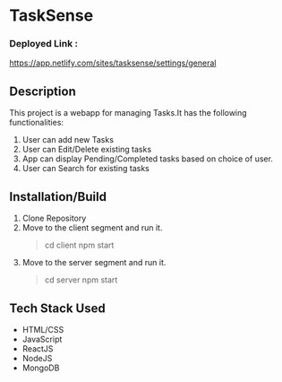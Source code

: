 # TaskSense

### Deployed Link : 
https://app.netlify.com/sites/tasksense/settings/general

## Description

This project is a webapp for managing Tasks.It has the following functionalities:
1) User can add new Tasks
2) User can Edit/Delete existing tasks
3) App can display Pending/Completed tasks based on choice of user.
4) User can Search for existing tasks

## Installation/Build

1) Clone Repository
2) Move to the client segment and run it.
    >cd client
    >npm start
3) Move to the server segment and run it.
    >cd server
    >npm start

## Tech Stack Used
 - HTML/CSS
 - JavaScript
 - ReactJS
 - NodeJS
 - MongoDB